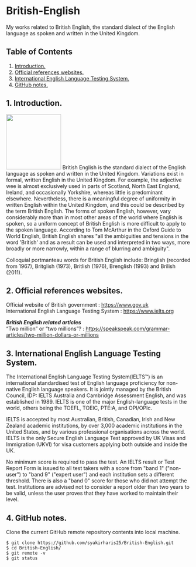 # British-English
My works related to British English, the standard dialect of the English language as spoken and written in the United Kingdom.

## Table of Contents
1. [Introduction.](#introduction)
2. [Official references websites.](#references)
3. [International English Language Testing System.](#IELTS)
4. [GitHub notes.](#github)

<a name="introduction"></a>
## 1. Introduction.
<img src="express.png" height="150"> 
British English is the standard dialect of the English language as spoken and written in the United Kingdom. Variations exist in formal, written English in the United Kingdom. For example, the adjective wee is almost exclusively used in parts of Scotland, North East England, Ireland, and occasionally Yorkshire, whereas little is predominant elsewhere. Nevertheless, there is a meaningful degree of uniformity in written English within the United Kingdom, and this could be described by the term British English. The forms of spoken English, however, vary considerably more than in most other areas of the world where English is spoken, so a uniform concept of British English is more difficult to apply to the spoken language. According to Tom McArthur in the Oxford Guide to World English, British English shares "all the ambiguities and tensions in the word 'British' and as a result can be used and interpreted in two ways, more broadly or more narrowly, within a range of blurring and ambiguity".

Colloquial portmanteau words for British English include: Bringlish (recorded from 1967), Britglish (1973), Britlish (1976), Brenglish (1993) and Brilish (2011).

<a name="references"></a>
## 2. Official references websites. <br />
Official website of British government : https://www.gov.uk <br />
International English Language Testing System : https://www.ielts.org <br />

**_British English related articles_** <br />
“Two million” or “two millions”? : https://speakspeak.com/grammar-articles/two-million-dollars-or-millions <br />

<a name="IELTS"></a>
## 3. International English Language Testing System.
The International English Language Testing System(IELTS™) is an international standardised test of English language proficiency for non-native English language speakers. It is jointly managed by the British Council, IDP: IELTS Australia and Cambridge Assessment English, and was established in 1989. IELTS is one of the major English-language tests in the world, others being the TOEFL, TOEIC, PTE:A, and OPI/OPIc.

IELTS is accepted by most Australian, British, Canadian, Irish and New Zealand academic institutions, by over 3,000 academic institutions in the United States, and by various professional organisations across the world. IELTS is the only Secure English Language Test approved by UK Visas and Immigration (UKVI) for visa customers applying both outside and inside the UK.

No minimum score is required to pass the test. An IELTS result or Test Report Form is issued to all test takers with a score from "band 1" ("non-user") to "band 9" ("expert user") and each institution sets a different threshold. There is also a "band 0" score for those who did not attempt the test. Institutions are advised not to consider a report older than two years to be valid, unless the user proves that they have worked to maintain their level.

<a name="github"></a>
## 4. GitHub notes.
Clone the current GitHub remote repository contents into local machine.
```
$ git clone https://github.com/syakirharis25/British-English.git
$ cd British-English/
$ git remote -v
$ git status
